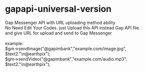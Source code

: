 # gapapi-universal-version
Gap Messenger API with URL uploading method ability<br/>
No Need Edit Your Codes. just Upload this API instead Gap API file.<br/>
and give URL for upload and send to Gap Messenger<br/>
<br/>
example:<br/>
$gm->sendImage("@gapimbank","example.com/image.jpg", $text2."\n@earthpix"); <br/>
$gm->sendVideo("@gapimbank","example.com/audio.mp3", $text2."\n@earthpix"); 

